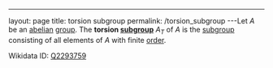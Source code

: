 ---
 layout: page
 title: torsion subgroup
 permalink: /torsion_subgroup
---Let $A$ be an [abelian](https://defsmath.github.io/DefsMath/abelian) [group](https://defsmath.github.io/DefsMath/group). The **torsion [subgroup](https://defsmath.github.io/DefsMath/subgroup)** $A_T$ of $A$ is the [subgroup](https://defsmath.github.io/DefsMath/subgroup) consisting of all elements of $A$ with finite [order](https://defsmath.github.io/DefsMath/order_of_a_group_element).

Wikidata ID: [Q2293759](https://www.wikidata.org/wiki/Q2293759)
